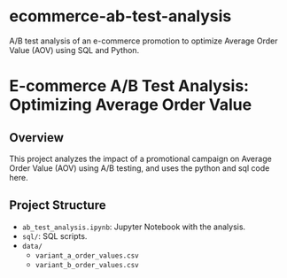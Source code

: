 # ecommerce-ab-test-analysis
A/B test analysis of an e-commerce promotion to optimize Average Order Value (AOV) using SQL and Python.

# E-commerce A/B Test Analysis: Optimizing Average Order Value

## Overview

This project analyzes the impact of a promotional campaign on Average Order Value (AOV) using A/B testing, and uses the python and sql code here.

## Project Structure

*   `ab_test_analysis.ipynb`: Jupyter Notebook with the analysis.
*   `sql/`: SQL scripts.
*   `data/`
    *   `variant_a_order_values.csv`
    *   `variant_b_order_values.csv`
